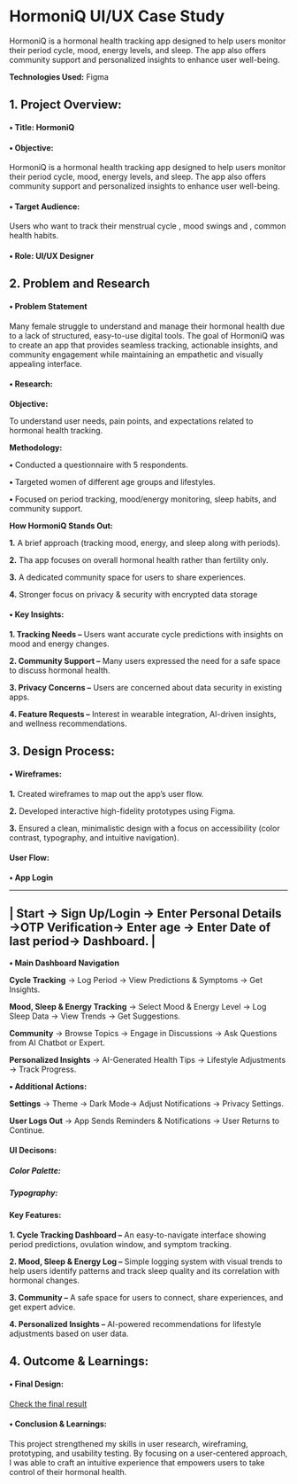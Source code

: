 # HormoniQ UI/UX Case Study


HormoniQ is a hormonal health tracking app designed to help users monitor their period cycle, mood, energy levels, and sleep. The app also offers community support and personalized insights to enhance user well-being. 

**Technologies Used:** Figma 

## 1. Project Overview: 

#### •	Title: HormoniQ 

#### • Objective:
HormoniQ is a hormonal health tracking app designed to help users monitor their period cycle, mood, energy levels, and sleep. The app also offers community support and personalized insights to enhance user well-being.


#### • Target Audience:
 Users who want to track their menstrual cycle , mood swings and , common health habits.


#### •	Role: UI/UX Designer


## 2. Problem and Research


#### • Problem Statement
Many female struggle to understand and manage their hormonal health due to a lack of structured, easy-to-use digital tools. The goal of HormoniQ was to create an app that provides seamless tracking, actionable insights, and community engagement while maintaining an empathetic and visually appealing interface.


#### •	Research:


**Objective:**


To understand user needs, pain points, and expectations related to hormonal health tracking.


**Methodology:**


**•**	Conducted a questionnaire with 5 respondents.


**•** Targeted women of different age groups and lifestyles.


**•**	Focused on period tracking, mood/energy monitoring, sleep habits, and community support.


**How HormoniQ Stands Out:**

**1.** A brief approach (tracking mood, energy, and sleep along with periods).


**2.** Tha app focuses on overall hormonal health rather than fertility only.


**3.** A dedicated community space for users to share experiences.


**4.** Stronger focus on privacy & security with encrypted data storage



#### •	Key Insights: 


**1.	Tracking Needs –** Users want accurate cycle predictions with insights on mood and energy changes.


**2.	Community Support –** Many users expressed the need for a safe space to discuss hormonal health.


**3.	Privacy Concerns –** Users are concerned about data security in existing apps.


**4.	Feature Requests –** Interest in wearable integration, AI-driven insights, and wellness recommendations.


## 3. Design Process:

#### • Wireframes:

**1.** Created wireframes to map out the app’s user flow.


**2.** Developed interactive high-fidelity prototypes using Figma.


**3.** Ensured a clean, minimalistic design with a focus on accessibility (color contrast, typography, and intuitive navigation).


#### User Flow:




 **•	App Login**               
 
----------------------------------------------------------------------------------------------------------------------------
| Start → Sign Up/Login → Enter Personal Details →OTP Verification→ Enter age → Enter Date of last period→ Dashboard.     |
-----------------------------------------------------------------------------------------------------------------------------


**•	Main Dashboard Navigation**


**Cycle Tracking** → Log Period → View Predictions & Symptoms → Get Insights. 


**Mood, Sleep & Energy Tracking** → Select Mood & Energy Level → Log Sleep Data → View Trends → Get Suggestions.


**Community** → Browse Topics → Engage in Discussions → Ask Questions from AI Chatbot or Expert.


**Personalized Insights** → AI-Generated Health Tips → Lifestyle Adjustments → Track Progress.


**•	Additional Actions:**


**Settings** → Theme → Dark Mode→ Adjust Notifications → Privacy Settings.


**User Logs Out** → App Sends Reminders & Notifications → User Returns to Continue.


#### UI Decisons:


##### Color Palette:


##### Typography:




#### Key Features:


**1.	Cycle Tracking Dashboard –** An easy-to-navigate interface showing period predictions, ovulation window, and symptom tracking.


**2.	Mood, Sleep & Energy Log –** Simple logging system with visual trends to help users identify patterns and track sleep quality and its correlation with hormonal changes.


**3.	Community –** A safe space for users to connect, share experiences, and get expert advice.


**4.	Personalized Insights –** AI-powered recommendations for lifestyle adjustments based on user data.


## 4. Outcome & Learnings:

#### •	Final Design: 
  [Check the final result](https://www.figma.com/design/FDlrdWBv3zvJEJeE7HBwEN/hormonal-health-tracker?node-id=0-1&p=f&t=sHi0xaNw4hZpOv0o-0)


#### • Conclusion & Learnings:


This project strengthened my skills in user research, wireframing, prototyping, and usability testing. By focusing on a user-centered approach, I was able to craft an intuitive experience that empowers users to take control of their hormonal health.


